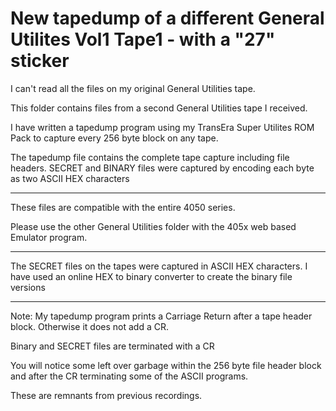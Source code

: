 # New tapedump of a different General Utilites Vol1 Tape1 - with a "27" sticker

I can't read all the files on my original General Utilities tape.

This folder contains files from a second General Utilities tape I received.

I have written a tapedump program using my TransEra Super Utilites ROM Pack
to capture every 256 byte block on any tape.

The tapedump file contains the complete tape capture including file headers.
SECRET and BINARY files were captured by encoding each byte as two ASCII HEX characters

*********
These files are compatible with the entire 4050 series.

Please use the other General Utilities folder with the 405x web based Emulator program.
***********
The SECRET files on the tapes were captured in ASCII HEX characters.
I have used an online HEX to binary converter to create the binary file versions
*******************************
Note:
My tapedump program prints a Carriage Return after a tape header block.
Otherwise it does not add a CR.

Binary and SECRET files are terminated with a CR

You will notice some left over garbage within the 256 byte file header block and after 
the CR terminating some of the ASCII programs.

These are remnants from previous recordings.

